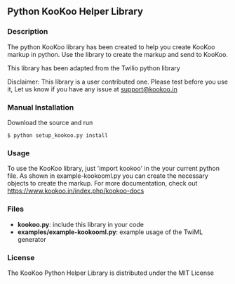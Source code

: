 ## Python KooKoo Helper Library

### Description
The python KooKoo library has been created to help you create KooKoo markup in python. Use the library to
create the markup and send to KooKoo.

This library has been adapted from the Twilio python library

Disclaimer: This library is a user contributed one. Please test before you use it, Let us know if you have any issue at
support@kookoo.in

### Manual Installation
Download the source and run

    $ python setup_kookoo.py install

### Usage
To use the KooKoo library, just 'import kookoo' in the your current python
file. As shown in example-kookooml.py you can create the necessary objects to create the markup.
For more documentation, check out https://www.kookoo.in/index.php/kookoo-docs

### Files
  * **kookoo.py**: include this library in your code
  * **examples/example-kookooml.py**: example usage of the TwiML generator

### License
The KooKoo Python Helper Library is distributed under the MIT License
